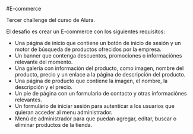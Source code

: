 #E-commerce


Tercer challenge del curso de Alura.

El desafio es crear un E-commerce con los siguientes requisitos:

  - Una página de inicio que contiene un botón de inicio de sesión y un motor de búsqueda de productos ofrecidos por la empresa.
  - Un banner que contenga descuentos, promociones o informaciónes relevante del momento.
  - Una galería con información del producto, como imagen, nombre del producto, precio y un enlace a la página de descripción del producto.
  - Una página de producto que contiene la imagen, el nombre, la descripción y el precio.
  - Un pie de página con un formulario de contacto y otras informaciónes relevantes.
  - Un formulário de iniciar sesión para autenticar a los usuarios que quieran acceder al menu administrador. 
  - Menú de administrador para que puedan agregar, editar, buscar o eliminar productos de la tienda.
